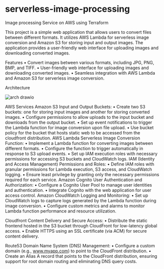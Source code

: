 # serverless-image-processing
Image processing Service on AWS using Terraform

This project is a simple web application that allows users to convert files between different formats. It utilizes AWS Lambda for serverless image conversion and Amazon S3 for storing input and output images. The application provides a user-friendly web interface for uploading images and downloading converted images.

Features
•	Convert images between various formats, including JPG, PNG, BMP, and TIFF.
•	User-friendly web interface for uploading images and downloading converted images.
•	Seamless integration with AWS Lambda and Amazon S3 for serverless image conversion.

Architecture

![arch drawio](https://github.com/user-attachments/assets/526f1963-47a5-487f-b326-62adf2c0b0df)

 


AWS Services
Amazon S3
Input and Output Buckets:
•	Create two S3 buckets: one for storing input images and another for storing converted images.
•	Configure permissions to allow uploads to the input bucket and downloads from the output bucket.
•	Set up event notifications to trigger the Lambda function for image conversion upon file upload.
•	Use bucket policy for the bucket that hosts static web to be accessed from the cloudfront distribution.
AWS Lambda
Serverless Image Conversion Function:
•	Implement a Lambda function for converting images between different formats.
•	Configure the function to trigger automatically in response to S3 upload events.
•	Set up IAM execution roles with necessary permissions for accessing S3 buckets and CloudWatch logs.
IAM (Identity and Access Management)
Permissions and Roles:
•	Define IAM roles with granular permissions for Lambda execution, S3 access, and CloudWatch logging.
•	Ensure least privilege by granting only the necessary permissions required for each service.
Amazon Cognito
User Authentication and Authorization:
•	Configure a Cognito User Pool to manage user identities and authentication.
•	Integrate Cognito with the web application for user access control.
Amazon CloudWatch
Logging and Monitoring:
•	Set up CloudWatch logs to capture logs generated by the Lambda function during image conversion.
•	Configure custom metrics and alarms to monitor Lambda function performance and resource utilization.

Cloudfront
Content Delivery and Secure Access:
•	Distribute the static frontend hosted in the S3 bucket through CloudFront for low-latency global access.
•	Enable HTTPS using an SSL certificate (via ACM) for secure content delivery.

Route53
Domain Name System (DNS) Management:
•	Configure a custom domain (e.g., www.myapp.com) to point to the CloudFront distribution.
•	Create an Alias A record that points to the CloudFront distribution, ensuring support for root domain routing and eliminating DNS query costs.
